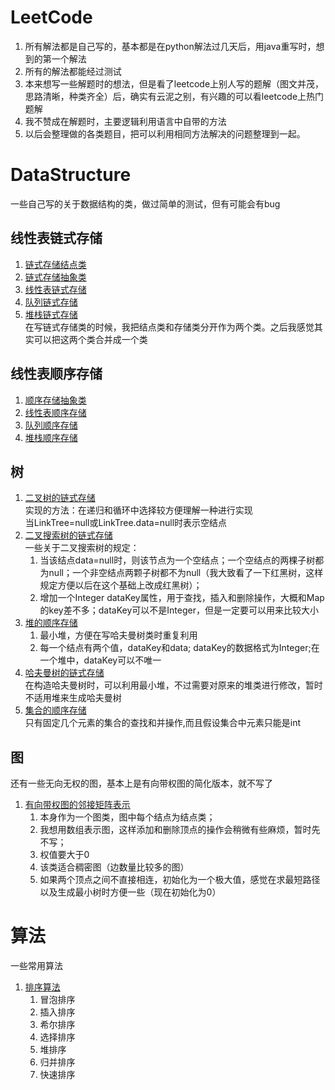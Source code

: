 # LeetCode
1. 所有解法都是自己写的，基本都是在python解法过几天后，用java重写时，想到的第一个解法
2. 所有的解法都能经过测试
3. 本来想写一些解题时的想法，但是看了leetcode上别人写的题解（图文并茂，思路清晰，种类齐全）后，确实有云泥之别，有兴趣的可以看leetcode上热门题解
4. 我不赞成在解题时，主要逻辑利用语言中自带的方法
5. 以后会整理做的各类题目，把可以利用相同方法解决的问题整理到一起。
# DataStructure
一些自己写的关于数据结构的类，做过简单的测试，但有可能会有bug
## 线性表链式存储
1. [链式存储结点类](src/DataStructure/ListNode.java)
2. [链式存储抽象类](src/DataStructure/LinkStorage.java)
3. [线性表链式存储](src/DataStructure/LinkList.java)
4. [队列链式存储](src/DataStructure/LinkQueue.java) 
5. [堆栈链式存储](src/DataStructure/LinkStack.java)  
在写链式存储类的时候，我把结点类和存储类分开作为两个类。之后我感觉其实可以把这两个类合并成一个类
## 线性表顺序存储
1. [顺序存储抽象类](src/DataStructure/SequenceStorage.java)
2. [线性表顺序存储](src/DataStructure/SequenceList.java)
3. [队列顺序存储](src/DataStructure/SequenceQueue.java) 
4. [堆栈顺序存储](src/DataStructure/SequenceStack.java)
## 树
1. [二叉树的链式存储](src/DataStructure/BinaryTree.java)   
实现的方法：在递归和循环中选择较方便理解一种进行实现  
当LinkTree=null或LinkTree.data=null时表示空结点 
2. [二叉搜索树的链式存储](src/DataStructure/BinarySearchTree.java)  
一些关于二叉搜索树的规定：
    1. 当该结点data=null时，则该节点为一个空结点；一个空结点的两棵子树都为null；一个非空结点两颗子树都不为null（我大致看了一下红黑树，这样规定方便以后在这个基础上改成红黑树）；
    2. 增加一个Integer dataKey属性，用于查找，插入和删除操作，大概和Map的key差不多；dataKey可以不是Integer，但是一定要可以用来比较大小
3. [堆的顺序存储](src/DataStructure/MinHeap.java)  
    1. 最小堆，方便在写哈夫曼树类时重复利用
    2. 每一个结点有两个值，dataKey和data; dataKey的数据格式为Integer;在一个堆中，dataKey可以不唯一
4. [哈夫曼树的链式存储](src/DataStructure/HuffmanTree.java)  
在构造哈夫曼树时，可以利用最小堆，不过需要对原来的堆类进行修改，暂时不适用堆来生成哈夫曼树
5. [集合的顺序存储](src/DataStructure/SetTemp.java)  
只有固定几个元素的集合的查找和并操作,而且假设集合中元素只能是int

## 图
还有一些无向无权的图，基本上是有向带权图的简化版本，就不写了
1. [有向带权图的邻接矩阵表示](src/DataStructure/MatrixGraph.java)
    1. 本身作为一个图类，图中每个结点为结点类；
    2. 我想用数组表示图，这样添加和删除顶点的操作会稍微有些麻烦，暂时先不写；
    3. 权值要大于0
    4. 该类适合稠密图（边数量比较多的图）
    4. 如果两个顶点之间不直接相连，初始化为一个极大值，感觉在求最短路径以及生成最小树时方便一些（现在初始化为0）
   
# 算法
一些常用算法
1. [排序算法](src/algorithms/Sort.java)
   1. 冒泡排序
   2. 插入排序 
   3. 希尔排序
   4. 选择排序
   5. 堆排序
   6. 归并排序
   7. 快速排序 